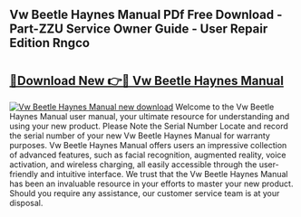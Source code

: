 ## Vw Beetle Haynes Manual PDf Free Download - Part-ZZU Service Owner Guide - User Repair Edition Rngco

# <h2><a href="http://bc67301.oget.top/?id=Vw+Beetle+Haynes+Manual">🔗Download New 👉🔴 Vw Beetle Haynes Manual</a></h2>

[![Vw Beetle Haynes Manual new download](https://i.imgur.com/5g1atiW.png)](http://bc67301.oget.top/?id=Vw+Beetle+Haynes+Manual)
Welcome to the Vw Beetle Haynes Manual user manual, your ultimate resource for understanding and using your new product. Please Note the Serial Number Locate and record the serial number of your new Vw Beetle Haynes Manual for warranty purposes. Vw Beetle Haynes Manual offers users an impressive collection of advanced features, such as facial recognition, augmented reality, voice activation, and wireless charging, all easily accessible through the user-friendly and intuitive interface. We trust that the Vw Beetle Haynes Manual has been an invaluable resource in your efforts to master your new product. Should you require any assistance, our customer service team is at your disposal.
